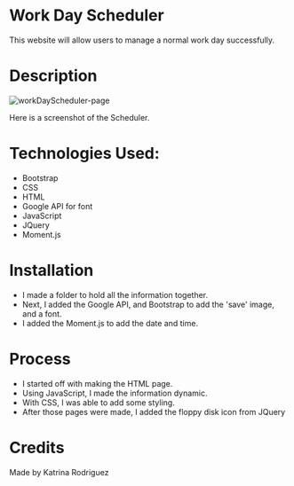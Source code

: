 # Work Day Scheduler
This website will allow users to manage a normal work day successfully. 

# Description
![workDayScheduler-page](https://user-images.githubusercontent.com/88009884/149646074-e1a5dd6d-e991-4d78-be42-d91850663488.png)

Here is a screenshot of the Scheduler. 

# Technologies Used:
* Bootstrap
* CSS
* HTML
* Google API for font
* JavaScript
* JQuery
* Moment.js

# Installation
* I made a folder to hold all the information together.
* Next, I added the Google API, and Bootstrap to add the 'save' image, and a font.
* I added the Moment.js to add the date and time. 

# Process
* I started off with making the HTML page.
* Using JavaScript, I made the information dynamic.
* With CSS, I was able to add some styling.
* After those pages were made, I added the floppy disk icon from JQuery

# Credits
Made by Katrina Rodriguez
